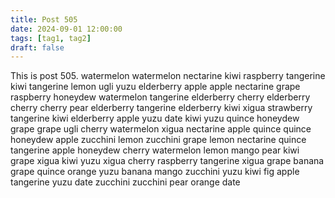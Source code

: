 ```yaml
---
title: Post 505
date: 2024-09-01 12:00:00
tags: [tag1, tag2]
draft: false
---
```

This is post 505.
watermelon
watermelon
nectarine
kiwi
raspberry
tangerine
kiwi
tangerine
lemon
ugli
yuzu
elderberry
apple
apple
nectarine
grape
raspberry
honeydew
watermelon
tangerine
elderberry
cherry
elderberry
cherry
cherry
pear
elderberry
tangerine
elderberry
kiwi
xigua
strawberry
tangerine
kiwi
elderberry
apple
yuzu
date
kiwi
yuzu
quince
honeydew
grape
grape
ugli
cherry
watermelon
xigua
nectarine
apple
quince
quince
honeydew
apple
zucchini
lemon
zucchini
grape
lemon
nectarine
quince
tangerine
apple
honeydew
cherry
watermelon
lemon
mango
pear
kiwi
grape
xigua
kiwi
yuzu
xigua
cherry
raspberry
tangerine
xigua
grape
banana
grape
quince
orange
yuzu
banana
mango
zucchini
yuzu
kiwi
fig
apple
tangerine
yuzu
date
zucchini
zucchini
pear
orange
date
